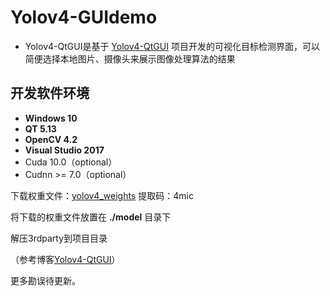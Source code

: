 # Yolov4-GUIdemo

- Yolov4-QtGUI是基于 [Yolov4-QtGUI](https://github.com/scutlrr/Yolov4-QtGUI#yolov4-qtgui) 项目开发的可视化目标检测界面，可以简便选择本地图片、摄像头来展示图像处理算法的结果

## 开发软件环境

- **Windows 10**
- **QT 5.13**
- **OpenCV 4.2**
- **Visual Studio 2017**
- Cuda 10.0（optional）
- Cudnn >= 7.0（optional）

下载权重文件：[yolov4_weights](https://pan.baidu.com/s/16js1bfzKFiQ6mJ7NiP_DtA)  提取码：4mic

将下载的权重文件放置在  **./model**  目录下

解压3rdparty到项目目录

（参考博客[Yolov4-QtGUI](https://blog.csdn.net/weixin_42448226/article/details/105752224)）

更多勘误待更新。